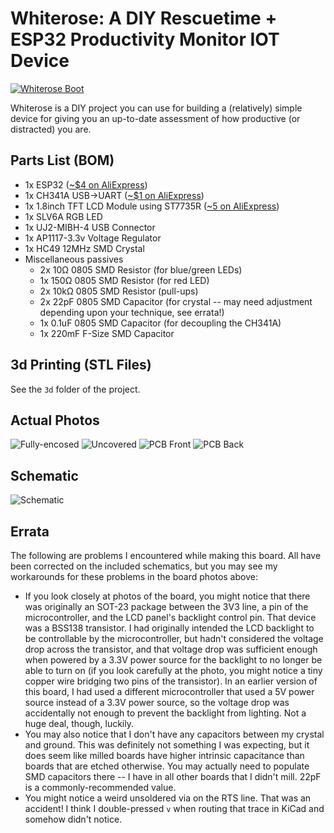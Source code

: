 # Whiterose: A DIY Rescuetime + ESP32 Productivity Monitor IOT Device


[![Whiterose Boot](http://img.youtube.com/vi/nXMo9l9A4Xc/0.jpg)](http://www.youtube.com/watch?v=nXMo9l9A4Xc "Whiterose IOT Boot")


Whiterose is a DIY project you can use for building a (relatively) simple device for giving you an up-to-date assessment of how productive (or distracted) you are.

## Parts List (BOM)

* 1x ESP32 ([~$4 on AliExpress](https://www.aliexpress.com/item/ESP-WROOM-32-ESP32-Bluetooth-and-WIFI-Dual-Core-CPU-with-Low-Power-Consumption-MCU/32793415575.html?spm=2114.search0104.3.26.5RzsyN&ws_ab_test=searchweb0_0,searchweb201602_4_10152_10065_10151_10130_10068_10344_10345_10547_10342_10546_10343_10340_10341_10548_10545_10541_10307_10060_10155_10154_10056_10055_10539_10537_10536_10059_10534_10533_100031_10103_10102_5670015_10142_10107_10324_5660015_10325_10562_10084_10083_10561_10178_10312_10313_10314_5650015_10550_10073_10551_10552_10553_10554_10557_10558-10552,searchweb201603_2,ppcSwitch_5&btsid=a117c8df-c8ed-4f43-8924-000555686ad1&algo_expid=a394fe7b-2047-489e-8816-9dba91acb8ad-3&algo_pvid=a394fe7b-2047-489e-8816-9dba91acb8ad))
* 1x CH341A USB->UART ([~$1 on AliExpress](https://www.aliexpress.com/item/Free-shipping-CH341A-SOP28-USB-bus-switching-chip/32465435558.html?spm=2114.search0104.3.296.82WrhQ&ws_ab_test=searchweb0_0,searchweb201602_4_10152_10065_10151_10130_10068_10344_10345_10547_10342_10546_10343_10340_10341_10548_10545_10541_10307_10060_10155_10154_10056_10055_10539_10537_10536_10059_10534_10533_100031_10103_10102_5670015_10142_10107_10324_5660015_10325_10562_10084_10083_10561_10178_10312_10313_10314_5650015_10550_10073_10551_10552_10553_10554_10557_10558-10552,searchweb201603_2,ppcSwitch_5&btsid=278ad066-3504-4684-8782-9417db61a984&algo_expid=eaf47891-7115-42b5-9a58-e7a70337a5e1-37&algo_pvid=eaf47891-7115-42b5-9a58-e7a70337a5e1))
* 1x 1.8inch TFT LCD Module using ST7735R ([~5 on AliExpress](https://www.aliexpress.com/item/1-8-inch-TFT-LCD-Display-Module-with-PCB-Board-ST7735R-Drive-IC-SPI-Serial-Interface/32350099643.html?spm=a2g0s.9042311.0.0.NYjAvA))
* 1x SLV6A RGB LED
* 1x UJ2-MIBH-4 USB Connector
* 1x AP1117-3.3v Voltage Regulator
* 1x HC49 12MHz SMD Crystal
* Miscellaneous passives
    * 2x 10Ω 0805 SMD Resistor (for blue/green LEDs)
    * 1x 150Ω 0805 SMD Resistor (for red LED)
    * 2x 10kΩ 0805 SMD Resistor (pull-ups)
    * 2x 22pF 0805 SMD Capacitor (for crystal -- may need adjustment depending upon your technique, see errata!)
    * 1x 0.1uF 0805 SMD Capacitor (for decoupling the CH341A)
    * 1x 220mF F-Size SMD Capacitor

## 3d Printing (STL Files)

See the `3d` folder of the project.

## Actual Photos

![Fully-encosed](https://s3-us-west-2.amazonaws.com/coddingtonbear-public/github/whiterose/whiterose_enclosed.JPG)
![Uncovered](https://s3-us-west-2.amazonaws.com/coddingtonbear-public/github/whiterose/whiterose_open.JPG)
![PCB Front](https://s3-us-west-2.amazonaws.com/coddingtonbear-public/github/whiterose/whiterose_front.JPG)
![PCB Back](https://s3-us-west-2.amazonaws.com/coddingtonbear-public/github/whiterose/whiterose_back.JPG)

## Schematic

![Schematic](https://s3-us-west-2.amazonaws.com/coddingtonbear-public/github/whiterose/valley.svg)

## Errata

The following are problems I encountered while making this board.  All have been corrected on the included schematics, but you may see my workarounds for these problems in the board photos above:

* If you look closely at photos of the board, you might notice that there was originally an SOT-23 package between the 3V3 line, a pin of the microcontroller, and the LCD panel's backlight control pin.  That device was a BSS138 transistor.  I had originally intended the LCD backlight to be controllable by the microcontroller, but hadn't considered the voltage drop across the transistor, and that voltage drop was sufficient enough when powered by a 3.3V power source for the backlight to no longer be able to turn on (if you look carefully at the photo, you might notice a tiny copper wire bridging two pins of the transistor).  In an earlier version of this board, I had used a different microcontroller that used a 5V power source instead of a 3.3V power source, so the voltage drop was accidentally not enough to prevent the backlight from lighting.  Not a huge deal, though, luckily.
* You may also notice that I don't have any capacitors between my crystal and ground.  This was definitely not something I was expecting, but it does seem like milled boards have higher intrinsic capacitance than boards that are etched otherwise.  You may actually need to populate SMD capacitors there -- I have in all other boards that I didn't mill.  22pF is a commonly-recommended value.
* You might notice a weird unsoldered via on the RTS line.  That was an accident!  I think I double-pressed `v` when routing that trace in KiCad and somehow didn't notice.

